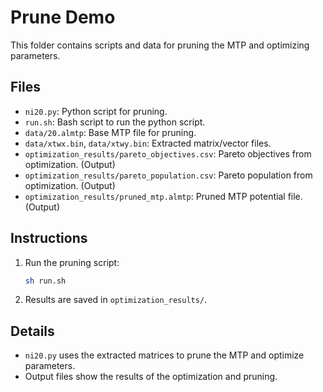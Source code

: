 <!-- This README was in part generated by AI. -->

# Prune Demo

This folder contains scripts and data for pruning the MTP and optimizing parameters.

## Files

- `ni20.py`: Python script for pruning.
- `run.sh`: Bash script to run the python script.
- `data/20.almtp`: Base MTP file for pruning.
- `data/xtwx.bin`, `data/xtwy.bin`: Extracted matrix/vector files.
- `optimization_results/pareto_objectives.csv`: Pareto objectives from optimization. (Output)
- `optimization_results/pareto_population.csv`: Pareto population from optimization. (Output)
- `optimization_results/pruned_mtp.almtp`: Pruned MTP potential file. (Output)

## Instructions

1. Run the pruning script:
   ```sh
   sh run.sh
   ```
2. Results are saved in `optimization_results/`.

## Details

- `ni20.py` uses the extracted matrices to prune the MTP and optimize parameters.
- Output files show the results of the optimization and pruning.
